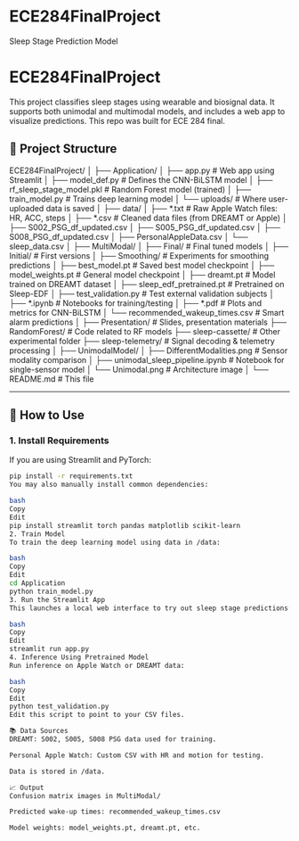 # ECE284FinalProject
Sleep Stage Prediction Model

# ECE284FinalProject

This project classifies sleep stages using wearable and biosignal data. It supports both unimodal and multimodal models, and includes a web app to visualize predictions. This repo was built for ECE 284 final.

## 📁 Project Structure

ECE284FinalProject/
│
├── Application/
│ ├── app.py # Web app using Streamlit
│ ├── model_def.py # Defines the CNN-BiLSTM model
│ ├── rf_sleep_stage_model.pkl # Random Forest model (trained)
│ ├── train_model.py # Trains deep learning model
│ └── uploads/ # Where user-uploaded data is saved
│
├── data/
│ ├── *.txt # Raw Apple Watch files: HR, ACC, steps
│ ├── *.csv # Cleaned data files (from DREAMT or Apple)
│ ├── S002_PSG_df_updated.csv
│ ├── S005_PSG_df_updated.csv
│ ├── S008_PSG_df_updated.csv
│ ├── PersonalAppleData.csv
│ └── sleep_data.csv
│
├── MultiModal/
│ ├── Final/ # Final tuned models
│ ├── Initial/ # First versions
│ ├── Smoothing/ # Experiments for smoothing predictions
│ ├── best_model.pt # Saved best model checkpoint
│ ├── model_weights.pt # General model checkpoint
│ ├── dreamt.pt # Model trained on DREAMT dataset
│ ├── sleep_edf_pretrained.pt # Pretrained on Sleep-EDF
│ ├── test_validation.py # Test external validation subjects
│ ├── *.ipynb # Notebooks for training/testing
│ ├── *.pdf # Plots and metrics for CNN-BiLSTM
│ └── recommended_wakeup_times.csv # Smart alarm predictions
│
├── Presentation/ # Slides, presentation materials
├── RandomForest/ # Code related to RF models
├── sleep-cassette/ # Other experimental folder
├── sleep-telemetry/ # Signal decoding & telemetry processing
│
├── UnimodalModel/
│ ├── DifferentModalities.png # Sensor modality comparison
│ ├── unimodal_sleep_pipeline.ipynb # Notebook for single-sensor model
│ └── Unimodal.png # Architecture image
│
└── README.md # This file


---

## 🚀 How to Use

### 1. Install Requirements
If you are using Streamlit and PyTorch:
```bash
pip install -r requirements.txt
You may also manually install common dependencies:

bash
Copy
Edit
pip install streamlit torch pandas matplotlib scikit-learn
2. Train Model
To train the deep learning model using data in /data:

bash
Copy
Edit
cd Application
python train_model.py
3. Run the Streamlit App
This launches a local web interface to try out sleep stage predictions:

bash
Copy
Edit
streamlit run app.py
4. Inference Using Pretrained Model
Run inference on Apple Watch or DREAMT data:

bash
Copy
Edit
python test_validation.py
Edit this script to point to your CSV files.

📚 Data Sources
DREAMT: S002, S005, S008 PSG data used for training.

Personal Apple Watch: Custom CSV with HR and motion for testing.

Data is stored in /data.

📈 Output
Confusion matrix images in MultiModal/

Predicted wake-up times: recommended_wakeup_times.csv

Model weights: model_weights.pt, dreamt.pt, etc.

